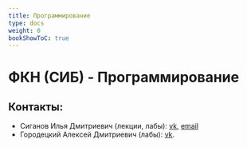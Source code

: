 ```yaml
---
title: Программирование
type: docs
weight: 0
bookShowToC: true
---
```


# ФКН (СИБ) - Программирование

## Контакты:

- Сиганов Илья Дмитриевич (лекции, лабы): [vk](https://vk.com/senior_sigan), [email](mailto:ilya.siganov@gmail.com)
- Городецкий Алексей Дмитриевич (лабы): [vk](https://vk.com/over64).
